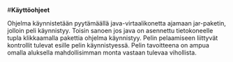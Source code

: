 #**Käyttöohjeet**

Ohjelma käynnistetään pyytämäällä java-virtaalikonetta ajamaan jar-paketin, jolloin peli käynnistyy. Toisin sanoen jos java on asennettu tietokoneelle tupla klikkaamalla pakettia ohjelma käynnistyy.
Pelin pelaamiseen liittyvät kontrollit tulevat esille pelin käynnistyessä. Pelin tavoitteena on ampua omalla aluksella mahdollisimman monta vastaan tulevaa vihollista.
